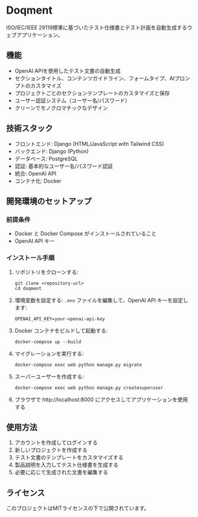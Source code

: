 # Doqment

ISO/IEC/IEEE 29119標準に基づいたテスト仕様書とテスト計画を自動生成するウェブアプリケーション。

## 機能

- OpenAI APIを使用したテスト文書の自動生成
- セクションタイトル、コンテンツガイドライン、フォームタイプ、AIプロンプトのカスタマイズ
- プロジェクトごとのセクションテンプレートのカスタマイズと保存
- ユーザー認証システム（ユーザー名/パスワード）
- クリーンでモノクロマチックなデザイン

## 技術スタック

- フロントエンド: Django (HTML/JavaScript with Tailwind CSS)
- バックエンド: Django (Python)
- データベース: PostgreSQL
- 認証: 基本的なユーザー名/パスワード認証
- 統合: OpenAI API
- コンテナ化: Docker

## 開発環境のセットアップ

### 前提条件

- Docker と Docker Compose がインストールされていること
- OpenAI API キー

### インストール手順

1. リポジトリをクローンする:
   ```
   git clone <repository-url>
   cd doqment
   ```

2. 環境変数を設定する:
   `.env` ファイルを編集して、OpenAI API キーを設定します:
   ```
   OPENAI_API_KEY=your-openai-api-key
   ```

3. Docker コンテナをビルドして起動する:
   ```
   docker-compose up --build
   ```

4. マイグレーションを実行する:
   ```
   docker-compose exec web python manage.py migrate
   ```

5. スーパーユーザーを作成する:
   ```
   docker-compose exec web python manage.py createsuperuser
   ```

6. ブラウザで http://localhost:8000 にアクセスしてアプリケーションを使用する

## 使用方法

1. アカウントを作成してログインする
2. 新しいプロジェクトを作成する
3. テスト文書のテンプレートをカスタマイズする
4. 製品説明を入力してテスト仕様書を生成する
5. 必要に応じて生成された文書を編集する

## ライセンス

このプロジェクトはMITライセンスの下で公開されています。 